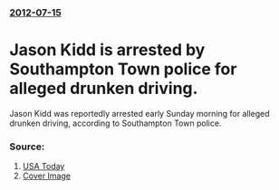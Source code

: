 ### [2012-07-15](/news/2012/07/15/index.md)

# Jason Kidd is arrested by Southampton Town police for alleged drunken driving. 

Jason Kidd was reportedly arrested early Sunday morning for alleged drunken driving, according to Southampton Town police. 


### Source:

1. [USA Today](http://content.usatoday.com/communities/gameon/post/2012/07/knicks-jason-kidd-arrested-on-dui-charges-at-the-hamptons/1)
1. [Cover Image](http://i.usatoday.net/communitymanager/_photos/game-on/2012/07/16/Kiddx-wide-community.jpg)
